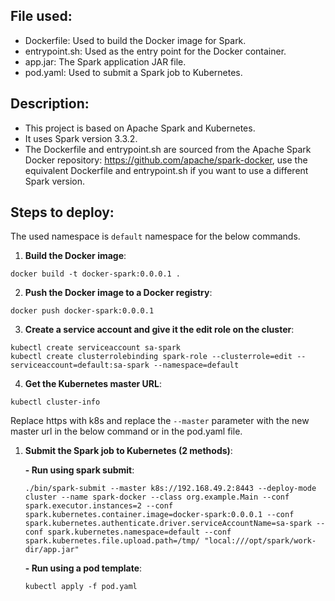 ## File used:
- Dockerfile: Used to build the Docker image for Spark.
- entrypoint.sh: Used as the entry point for the Docker container.
- app.jar: The Spark application JAR file.
- pod.yaml: Used to submit a Spark job to Kubernetes.

## Description:
- This project is based on Apache Spark and Kubernetes.
- It uses Spark version 3.3.2.
- The Dockerfile and entrypoint.sh are sourced from the Apache Spark Docker repository: https://github.com/apache/spark-docker, use the equivalent Dockerfile and entrypoint.sh if you want to use a different Spark version.

## Steps to deploy:
The used namespace is ```default``` namespace for the below commands.

1. **Build the Docker image**:
```console
docker build -t docker-spark:0.0.0.1 .
```

2. **Push the Docker image to a Docker registry**:
```console
docker push docker-spark:0.0.0.1
```

3. **Create a service account and give it the edit role on the cluster**:
```console
kubectl create serviceaccount sa-spark
kubectl create clusterrolebinding spark-role --clusterrole=edit --serviceaccount=default:sa-spark --namespace=default
```

4. **Get the Kubernetes master URL**:
```console
kubectl cluster-info
```

Replace https with k8s and replace the ```--master``` parameter with the new master url in the below command or in the pod.yaml file.


1. **Submit the Spark job to Kubernetes (2 methods)**:

    **- Run using spark submit**:
    ```console
    ./bin/spark-submit --master k8s://192.168.49.2:8443 --deploy-mode cluster --name spark-docker --class org.example.Main --conf spark.executor.instances=2 --conf spark.kubernetes.container.image=docker-spark:0.0.0.1 --conf spark.kubernetes.authenticate.driver.serviceAccountName=sa-spark --conf spark.kubernetes.namespace=default --conf spark.kubernetes.file.upload.path=/tmp/ "local:///opt/spark/work-dir/app.jar"
    ```

    **- Run using a pod template**:
    ```console
    kubectl apply -f pod.yaml
    ```
